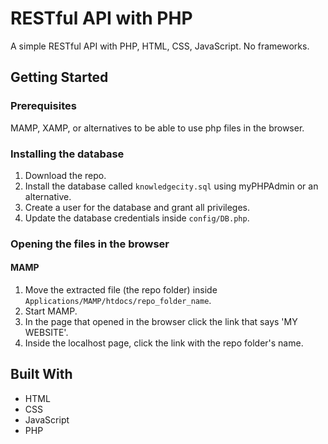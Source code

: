 # RESTful API with PHP

A simple RESTful API with PHP, HTML, CSS, JavaScript. No frameworks.

## Getting Started

### Prerequisites

MAMP, XAMP, or alternatives to be able to use php files in the browser.

### Installing the database

1. Download the repo.
2. Install the database called `knowledgecity.sql` using myPHPAdmin or an alternative.
3. Create a user for the database and grant all privileges.
4. Update the database credentials inside `config/DB.php`.

### Opening the files in the browser

#### MAMP

1. Move the extracted file (the repo folder) inside `Applications/MAMP/htdocs/repo_folder_name`.
2. Start MAMP.
3. In the page that opened in the browser click the link that says 'MY WEBSITE'.
4. Inside the localhost page, click the link with the repo folder's name.

## Built With

- HTML
- CSS
- JavaScript
- PHP
